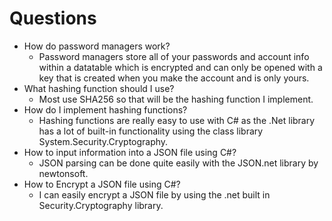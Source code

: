 # Questions

- How do password managers work?
  - Password managers store all of your passwords and account info within a datatable which is encrypted and can only be opened with a key that is created when you make the account and is only yours.
- What hashing function should I use?
  - Most use SHA256 so that will be the hashing function I implement.
- How do I implement hashing functions?
  - Hashing functions are really easy to use with C# as the .Net library has a lot of built-in functionality using the class library System.Security.Cryptography.
- How to input information into a JSON file using C#?
  - JSON parsing can be done quite easily with the JSON.net library by newtonsoft.
- How to Encrypt a JSON file using C#?
  - I can easily encrypt a JSON file by using the .net built in Security.Cryptography library.
